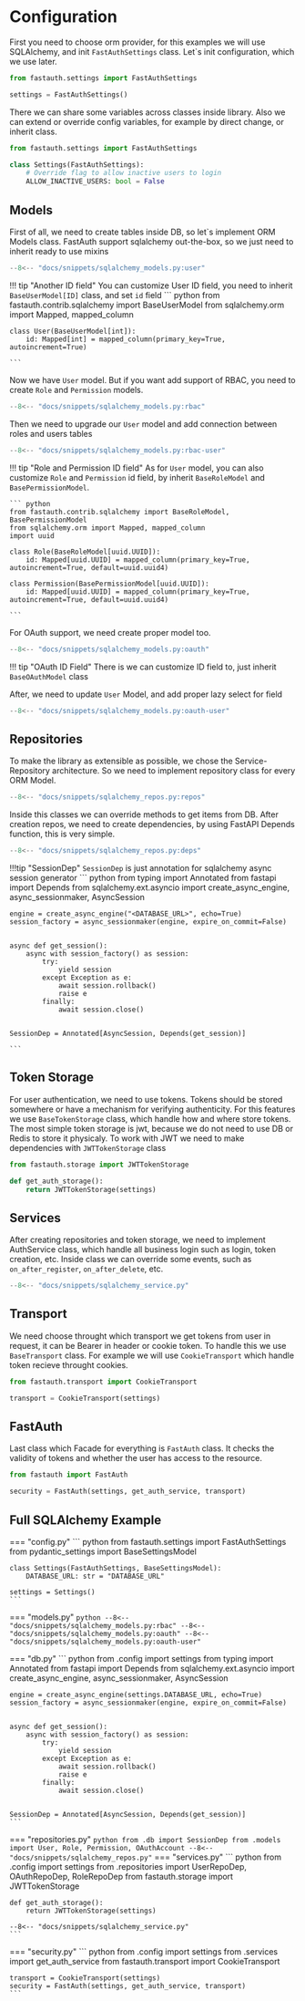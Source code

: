 # Configuration

First you need to choose orm provider, for this examples we will use SQLAlchemy, and init `FastAuthSettings` class.
Let`s init configuration, which we use later.

``` python
from fastauth.settings import FastAuthSettings

settings = FastAuthSettings()

```

There we can share some variables across classes inside library. Also we can extend or override config variables, for example by direct change, or inherit class.

``` python
from fastauth.settings import FastAuthSettings

class Settings(FastAuthSettings):
    # Override flag to allow inactive users to login
    ALLOW_INACTIVE_USERS: bool = False 

```


## Models

First of all, we need to create tables inside DB, so let`s implement ORM Models class.
FastAuth support sqlalchemy out-the-box, so we just need to inherit ready to use mixins

``` python
--8<-- "docs/snippets/sqlalchemy_models.py:user"
```

!!! tip "Another ID field"
    You can customize User ID field, you need to inherit `BaseUserModel[ID]` class, and set `id` field
    ``` python
    from fastauth.contrib.sqlalchemy import BaseUserModel
    from sqlalchemy.orm import Mapped, mapped_column

    class User(BaseUserModel[int]):
        id: Mapped[int] = mapped_column(primary_key=True, autoincrement=True)

    ```


Now we have `User` model. But if you want add support of RBAC, you need to create `Role` and `Permission` models.
``` python
--8<-- "docs/snippets/sqlalchemy_models.py:rbac"
```

Then we need to upgrade our `User` model and add connection between roles and users tables
``` python
--8<-- "docs/snippets/sqlalchemy_models.py:rbac-user"
```

!!! tip "Role and Permission ID field"
    As for `User` model, you can also customize `Role` and `Permission` id field, by inherit `BaseRoleModel` and `BasePermissionModel`.

    ``` python
    from fastauth.contrib.sqlalchemy import BaseRoleModel, BasePermissionModel
    from sqlalchemy.orm import Mapped, mapped_column
    import uuid

    class Role(BaseRoleModel[uuid.UUID]):
        id: Mapped[uuid.UUID] = mapped_column(primary_key=True, autoincrement=True, default=uuid.uuid4)

    class Permission(BasePermissionModel[uuid.UUID]):
        id: Mapped[uuid.UUID] = mapped_column(primary_key=True, autoincrement=True, default=uuid.uuid4)

    ```

For OAuth support, we need create proper model too.
``` python
--8<-- "docs/snippets/sqlalchemy_models.py:oauth"
```

!!! tip "OAuth ID Field"
    There is we can customize ID field to, just inherit `BaseOAuthModel` class

After, we need to update `User` Model, and add proper lazy select for field

``` python
--8<-- "docs/snippets/sqlalchemy_models.py:oauth-user"
```

## Repositories
To make the library as extensible as possible, we chose the Service-Repository architecture.
So we need to implement repository class for every ORM Model.

``` python
--8<-- "docs/snippets/sqlalchemy_repos.py:repos"
```

Inside this classes we can override methods to get items from DB.
After creation repos, we need to create dependencies, by using FastAPI Depends function, this is very simple.

``` python
--8<-- "docs/snippets/sqlalchemy_repos.py:deps"
```

!!!tip "SessionDep"
    `SessionDep` is just annotation for sqlalchemy async session generator
    ``` python
    from typing import Annotated
    from fastapi import Depends
    from sqlalchemy.ext.asyncio import create_async_engine, async_sessionmaker, AsyncSession

    engine = create_async_engine("<DATABASE_URL>", echo=True)
    session_factory = async_sessionmaker(engine, expire_on_commit=False)


    async def get_session():
        async with session_factory() as session:
            try:
                yield session
            except Exception as e:
                await session.rollback()
                raise e
            finally:
                await session.close()


    SessionDep = Annotated[AsyncSession, Depends(get_session)]

    ```

## Token Storage
For user authentication, we need to use tokens. Tokens should be stored somewhere or have a mechanism for verifying authenticity.
For this features we use `BaseTokenStorage` class, which handle how and where store tokens. The most simple token storage is jwt, because we do not need to use DB
or Redis to store it physicaly. To work with JWT we need to make dependencies with `JWTTokenStorage` class

``` python
from fastauth.storage import JWTTokenStorage

def get_auth_storage():
    return JWTTokenStorage(settings)

```

## Services

After creating repositories and token storage, we need to implement AuthService class, which handle all business login such as login, token creation, etc.
Inside class we can override some events, such as `on_after_register`, `on_after_delete`, etc.

``` python
--8<-- "docs/snippets/sqlalchemy_service.py"
```


## Transport

We need choose throught which transport we get tokens from user in request, it can be Bearer in header or cookie token. To handle this we use `BaseTransport` class.
For example we will use `CookieTransport` which handle token recieve throught cookies.

``` python
from fastauth.transport import CookieTransport

transport = CookieTransport(settings)

```

## FastAuth

Last class which Facade for everything is `FastAuth` class. It checks the validity of tokens and whether the user has access to the resource.

``` python
from fastauth import FastAuth

security = FastAuth(settings, get_auth_service, transport)

```

## Full SQLAlchemy Example

=== "config.py"
    ``` python
    from fastauth.settings import FastAuthSettings
    from pydantic_settings import BaseSettingsModel

    class Settings(FastAuthSettings, BaseSettingsModel):
        DATABASE_URL: str = "DATABASE_URL"
        
    settings = Settings()
    ```
=== "models.py"
    ``` python
    --8<-- "docs/snippets/sqlalchemy_models.py:rbac"
    --8<-- "docs/snippets/sqlalchemy_models.py:oauth"
    --8<-- "docs/snippets/sqlalchemy_models.py:oauth-user"
    ```

=== "db.py"
    ``` python
    from .config import settings
    from typing import Annotated
    from fastapi import Depends
    from sqlalchemy.ext.asyncio import create_async_engine, async_sessionmaker, AsyncSession

    engine = create_async_engine(settings.DATABASE_URL, echo=True)
    session_factory = async_sessionmaker(engine, expire_on_commit=False)


    async def get_session():
        async with session_factory() as session:
            try:
                yield session
            except Exception as e:
                await session.rollback()
                raise e
            finally:
                await session.close()


    SessionDep = Annotated[AsyncSession, Depends(get_session)]
    ```

=== "repositories.py"
    ``` python
    from .db import SessionDep
    from .models import User, Role, Permission, OAuthAccount
    --8<-- "docs/snippets/sqlalchemy_repos.py"
    ```
=== "services.py"
    ``` python
    from .config import settings
    from .repositories import UserRepoDep, OAuthRepoDep, RoleRepoDep
    from fastauth.storage import JWTTokenStorage

    def get_auth_storage():
        return JWTTokenStorage(settings)

    --8<-- "docs/snippets/sqlalchemy_service.py"
    ```
=== "security.py"
    ``` python
    from .config import settings
    from .services import get_auth_service
    from fastauth.transport import CookieTransport

    transport = CookieTransport(settings)
    security = FastAuth(settings, get_auth_service, transport)
    ```